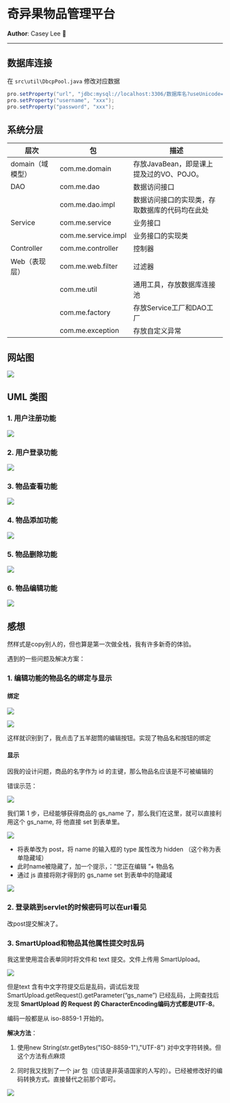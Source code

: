 # 奇异果物品管理平台

**Author**: Casey Lee​ :kiwi_fruit:

---

## 数据库连接

在 `src\util\DbcpPool.java` 修改对应数据

```java
pro.setProperty("url", "jdbc:mysql://localhost:3306/数据库名?useUnicode=true&characterEncoding=UTF-8");
pro.setProperty("username", "xxx");
pro.setProperty("password", "xxx");
```

## 系统分层

| 层次             | 包                  | 描述                                           |
| ---------------- | ------------------- | ---------------------------------------------- |
| domain（域模型） | com.me.domain       | 存放JavaBean，即是课上提及过的VO、POJO。       |
| DAO              | com.me.dao          | 数据访问接口                                   |
|                  | com.me.dao.impl     | 数据访问接口的实现类，存取数据库的代码均在此处 |
| Service          | com.me.service      | 业务接口                                       |
|                  | com.me.service.impl | 业务接口的实现类                               |
| Controller       | com.me.controller   | 控制器                                         |
| Web（表现层）    | com.me.web.filter   | 过滤器                                         |
|                  | com.me.util         | 通用工具，存放数据库连接池                     |
|                  | com.me.factory      | 存放Service工厂和DAO工厂                       |
|                  | com.me.exception    | 存放自定义异常                                 |

## 网站图

![](pics/1.png)

## UML 类图

### 1. 用户注册功能

![](pics/2.png)

### 2. 用户登录功能

![](pics/3.png)

### 3. 物品查看功能

![](pics/4.png)

### 4. 物品添加功能

![](pics/5.jpg)

### 5. 物品删除功能

![](pics/6.png)



### 6. 物品编辑功能

![](pics/7.png)

## 感想

然样式是copy别人的，但也算是第一次做全栈，我有许多新奇的体验。

遇到的一些问题及解决方案：

### 1. 编辑功能的物品名的绑定与显示

#### 绑定

![](pics/8.png)

![](pics/9.png)

这样就识别到了，我点击了五羊甜筒的编辑按钮。实现了物品名和按钮的绑定

#### 显示

因我的设计问题，商品的名字作为 id 的主键，那么物品名应该是不可被编辑的

错误示范：

![](pics/10.png)

我们第 1 步，已经能够获得商品的 gs_name 了，那么我们在这里，就可以直接利用这个 gs_name, 将 他直接 set 到表单里。

![](pics/11.jpg)

- 将表单改为 post，将 name 的输入框的 type 属性改为 hidden （这个称为表单隐藏域）
- 此时name被隐藏了，加一个提示，：“您正在编辑 ”+ 物品名
- 通过 js 直接将刚才得到的 gs_name set 到表单中的隐藏域

![](pics/12.jpg)

### 2. 登录跳到servlet的时候密码可以在url看见

改post提交解决了。

### 3. SmartUpload和物品其他属性提交时乱码

我这里使用混合表单同时将文件和 text 提交。文件上传用 SmartUpload。

![](pics/13.png)

但是text 含有中文字符提交后是乱码，调试后发现 SmartUpload.getRequest().getParameter(“gs_name”) 已经乱码，上网查找后发现 **SmartUpload 的 Request 的 CharacterEncoding编码方式都是UTF-8**。

编码一般都是从 iso-8859-1 开始的。

**解决方法**：

1. 使用new String(str.getBytes("ISO-8859-1"),"UTF-8") 对中文字符转换。但这个方法有点麻烦

2. 同时我又找到了一个 jar 包（应该是非英语国家的人写的）。已经被修改好的编码转换方式。直接替代之前那个即可。

![](pics/14.png)